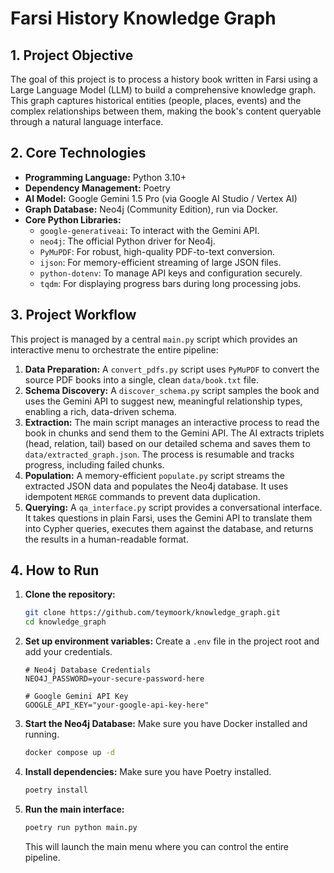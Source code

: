 # Farsi History Knowledge Graph

## 1. Project Objective

The goal of this project is to process a history book written in Farsi using a Large Language Model (LLM) to build a comprehensive knowledge graph. This graph captures historical entities (people, places, events) and the complex relationships between them, making the book's content queryable through a natural language interface.

## 2. Core Technologies

*   **Programming Language:** Python 3.10+
*   **Dependency Management:** Poetry
*   **AI Model:** Google Gemini 1.5 Pro (via Google AI Studio / Vertex AI)
*   **Graph Database:** Neo4j (Community Edition), run via Docker.
*   **Core Python Libraries:**
    *   `google-generativeai`: To interact with the Gemini API.
    *   `neo4j`: The official Python driver for Neo4j.
    *   `PyMuPDF`: For robust, high-quality PDF-to-text conversion.
    *   `ijson`: For memory-efficient streaming of large JSON files.
    *   `python-dotenv`: To manage API keys and configuration securely.
    *   `tqdm`: For displaying progress bars during long processing jobs.

## 3. Project Workflow

This project is managed by a central `main.py` script which provides an interactive menu to orchestrate the entire pipeline:

1.  **Data Preparation:** A `convert_pdfs.py` script uses `PyMuPDF` to convert the source PDF books into a single, clean `data/book.txt` file.
2.  **Schema Discovery:** A `discover_schema.py` script samples the book and uses the Gemini API to suggest new, meaningful relationship types, enabling a rich, data-driven schema.
3.  **Extraction:** The main script manages an interactive process to read the book in chunks and send them to the Gemini API. The AI extracts triplets (head, relation, tail) based on our detailed schema and saves them to `data/extracted_graph.json`. The process is resumable and tracks progress, including failed chunks.
4.  **Population:** A memory-efficient `populate.py` script streams the extracted JSON data and populates the Neo4j database. It uses idempotent `MERGE` commands to prevent data duplication.
5.  **Querying:** A `qa_interface.py` script provides a conversational interface. It takes questions in plain Farsi, uses the Gemini API to translate them into Cypher queries, executes them against the database, and returns the results in a human-readable format.

## 4. How to Run

1.  **Clone the repository:**
    ```bash
    git clone https://github.com/teymoork/knowledge_graph.git
    cd knowledge_graph
    ```

2.  **Set up environment variables:**
    Create a `.env` file in the project root and add your credentials.
    ```env
    # Neo4j Database Credentials
    NEO4J_PASSWORD=your-secure-password-here

    # Google Gemini API Key
    GOOGLE_API_KEY="your-google-api-key-here"
    ```

3.  **Start the Neo4j Database:**
    Make sure you have Docker installed and running.
    ```bash
    docker compose up -d
    ```

4.  **Install dependencies:**
    Make sure you have Poetry installed.
    ```bash
    poetry install
    ```

5.  **Run the main interface:**
    ```bash
    poetry run python main.py
    ```
    This will launch the main menu where you can control the entire pipeline.